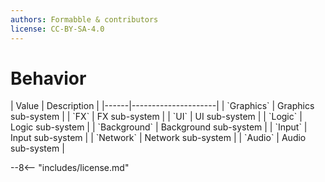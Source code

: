 ```yaml
---
authors: Formabble & contributors
license: CC-BY-SA-4.0
---
```



# Behavior

<div class="sh-parameters" markdown="1">
| Value  | Description |
|------|---------------------|
| `Graphics` | Graphics sub-system |
| `FX` | FX sub-system |
| `UI` | UI sub-system |
| `Logic` | Logic sub-system |
| `Background` | Background sub-system |
| `Input` | Input sub-system |
| `Network` | Network sub-system |
| `Audio` | Audio sub-system |

</div>

--8<-- "includes/license.md"
